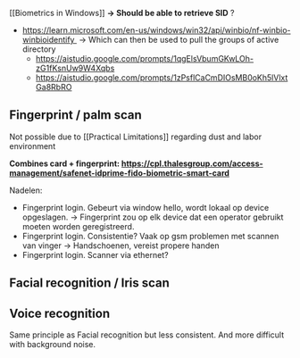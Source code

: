 [[Biometrics in Windows]]
**-> Should be able to retrieve SID** ?
- https://learn.microsoft.com/en-us/windows/win32/api/winbio/nf-winbio-winbioidentify 
	-> Which can then be used to pull the groups of active directory
	- https://aistudio.google.com/prompts/1qgElsVbumGKwLOh-zG1fKsnUw9W4Xqbs
	- https://aistudio.google.com/prompts/1zPsflCaCmDIOsMB0oKh5lVlxtGa8RbRO

## Fingerprint / palm scan
Not possible due to [[Practical Limitations]] regarding dust and labor environment

**Combines card + fingerprint: https://cpl.thalesgroup.com/access-management/safenet-idprime-fido-biometric-smart-card**

Nadelen:
-  Fingerprint login. Gebeurt via window hello, wordt lokaal op device opgeslagen. 
	->  Fingerprint zou op elk device dat een operator gebruikt moeten worden geregistreerd.
- Fingerprint login. Consistentie? Vaak op gsm problemen met scannen van vinger -> Handschoenen, vereist propere handen
- Fingerprint login. Scanner via ethernet?
## Facial recognition / Iris scan

## Voice recognition
Same principle as Facial recognition but less consistent. And more difficult with background noise.
